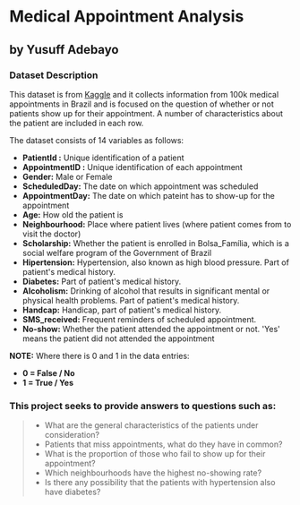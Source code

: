 # Medical Appointment Analysis
## by Yusuff Adebayo

### Dataset Description 

This dataset is from [Kaggle](https://www.kaggle.com/joniarroba/noshowappointments) and it collects information from 100k medical appointments in Brazil and is focused on the question of whether or not patients show up for their appointment. A number of characteristics about the patient are included in each row.

The dataset consists of 14 variables as follows:
- **PatientId :** Unique identification of a patient
- **AppointmentID :** Unique identification of each appointment
- **Gender:** Male or Female
- **ScheduledDay:** The date on which appointment was scheduled
- **AppointmentDay:** The date on which pateint has to show-up for the appointment
- **Age:** How old the patient is
- **Neighbourhood:** Place where patient lives (where patient comes from to visit the doctor)
- **Scholarship:** Whether the patient is enrolled in Bolsa_Família, which is a social welfare program of the Government of Brazil
- **Hipertension:** Hypertension, also known as high blood pressure. Part of patient's medical history.
- **Diabetes:** Part of patient's medical history.
- **Alcoholism:** Drinking of alcohol that results in significant mental or physical health problems. Part of patient's medical history.
- **Handcap:** Handicap, part of patient's medical history.
- **SMS_received:** Frequent reminders of scheduled appointment.
- **No-show:** Whether the patient attended the appointment or not. 'Yes' means the patient did not attended the appointment

**NOTE:** Where there is 0 and 1 in the data entries: 
- **0 = False / No**
- **1 = True / Yes**

### This project seeks to provide answers to questions such as:
>- What are the general characteristics of the patients under consideration?
>- Patients that miss appointments, what do they have in common?
>- What is the proportion of those who fail to show up for their appointment?
>- Which neighbourhoods have the highest no-showing rate?
>- Is there any possibility that the patients with hypertension also have diabetes?
